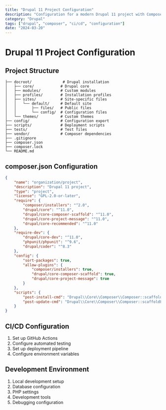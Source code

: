 ```yaml
---
title: "Drupal 11 Project Configuration"
description: "Configuration for a modern Drupal 11 project with Composer and CI/CD setup."
category: "Drupal"
tags: ["drupal", "composer", "ci/cd", "configuration"]
date: "2024-03-20"
---
```


# Drupal 11 Project Configuration

## Project Structure
```
├── docroot/              # Drupal installation
│   ├── core/            # Drupal core
│   ├── modules/         # Custom modules
│   ├── profiles/        # Installation profiles
│   ├── sites/           # Site-specific files
│   │   └── default/     # Default site
│   │       ├── files/   # Public files
│   │       └── config/  # Configuration files
│   └── themes/          # Custom themes
├── config/              # Configuration export
├── scripts/             # Deployment scripts
├── tests/               # Test files
├── vendor/              # Composer dependencies
├── .gitignore
├── composer.json
├── composer.lock
└── README.md
```

## composer.json Configuration
```json
{
    "name": "organization/project",
    "description": "Drupal 11 project",
    "type": "project",
    "license": "GPL-2.0-or-later",
    "require": {
        "composer/installers": "^2.0",
        "drupal/core": "^11.0",
        "drupal/core-composer-scaffold": "^11.0",
        "drupal/core-project-message": "^11.0",
        "drupal/core-recommended": "^11.0"
    },
    "require-dev": {
        "drupal/core-dev": "^11.0",
        "phpunit/phpunit": "^9.6",
        "drupal/coder": "^8.3"
    },
    "config": {
        "sort-packages": true,
        "allow-plugins": {
            "composer/installers": true,
            "drupal/core-composer-scaffold": true,
            "drupal/core-project-message": true
        }
    },
    "scripts": {
        "post-install-cmd": "Drupal\\Core\\Composer\\Composer::scaffoldFiles",
        "post-update-cmd": "Drupal\\Core\\Composer\\Composer::scaffoldFiles"
    }
}
```

## CI/CD Configuration
1. Set up GitHub Actions
2. Configure automated testing
3. Set up deployment pipeline
4. Configure environment variables

## Development Environment
1. Local development setup
2. Database configuration
3. PHP settings
4. Development tools
5. Debugging configuration 